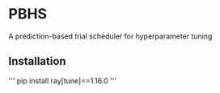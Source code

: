 # PBHS
A prediction-based trial scheduler for hyperparameter tuning
## Installation
'''
pip install ray[tune]==1.16.0
'''
